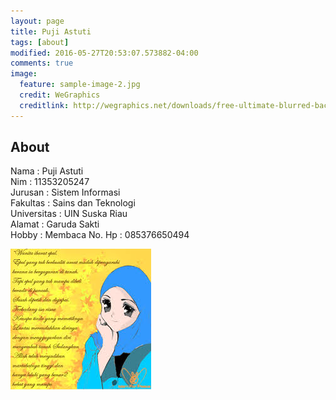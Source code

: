 ```yaml
---
layout: page
title: Puji Astuti
tags: [about]
modified: 2016-05-27T20:53:07.573882-04:00
comments: true
image:
  feature: sample-image-2.jpg
  credit: WeGraphics
  creditlink: http://wegraphics.net/downloads/free-ultimate-blurred-background-pack/
---
```

## About
Nama : Puji Astuti<br>
Nim : 11353205247<br>
Jurusan : Sistem Informasi<br>
Fakultas : Sains dan Teknologi<br>
Universitas : UIN Suska Riau<br>
Alamat : Garuda Sakti<br>
Hobby : Membaca
No. Hp : 085376650494<br>

<img src="/assets/downlonnn.jpg">
